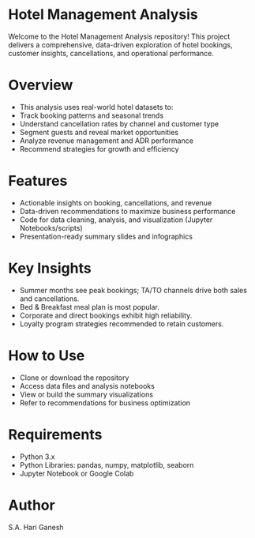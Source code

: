 # Hotel Management Analysis
Welcome to the Hotel Management Analysis repository! This project delivers a comprehensive, data-driven exploration of hotel bookings, customer insights, cancellations, and operational performance.

# Overview
- This analysis uses real-world hotel datasets to:
- Track booking patterns and seasonal trends
- Understand cancellation rates by channel and customer type
- Segment guests and reveal market opportunities
- Analyze revenue management and ADR performance
- Recommend strategies for growth and efficiency

# Features
- Actionable insights on booking, cancellations, and revenue
- Data-driven recommendations to maximize business performance 
- Code for data cleaning, analysis, and visualization (Jupyter Notebooks/scripts)
- Presentation-ready summary slides and infographics

# Key Insights
- Summer months see peak bookings; TA/TO channels drive both sales and cancellations.
- Bed & Breakfast meal plan is most popular.
- Corporate and direct bookings exhibit high reliability.
- Loyalty program strategies recommended to retain customers.

# How to Use
- Clone or download the repository
- Access data files and analysis notebooks
- View or build the summary visualizations
- Refer to recommendations for business optimization

# Requirements
- Python 3.x
- Python Libraries: pandas, numpy, matplotlib, seaborn 
- Jupyter Notebook or Google Colab

# Author
S.A. Hari Ganesh

